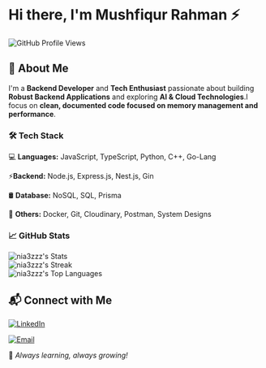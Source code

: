 # Hi there, I'm Mushfiqur Rahman ⚡

![GitHub Profile Views](https://komarev.com/ghpvc/?username=MushfiqurRahman12&color=blue)

## 🚀 About Me

I'm a **Backend Developer** and **Tech Enthusiast** passionate about building **Robust Backend Applications** and exploring **AI & Cloud Technologies**.I focus on **clean, documented code focused on memory management and performance**.

### 🛠 Tech Stack

💻 **Languages:** JavaScript, TypeScript, Python, C++, Go-Lang

⚡**Backend:** Node.js, Express.js, Nest.js, Gin

🛢 **Database:** NoSQL, SQL, Prisma

🐳 **Others:** Docker, Git, Cloudinary, Postman, System Designs

### 📈 GitHub Stats

![nia3zzz's Stats](https://github-readme-stats.vercel.app/api?username=nia3zzz&theme=vue-dark&show_icons=true&hide_border=true&count_private=true)
<br/>
![nia3zzz's Streak](https://github-readme-streak-stats.herokuapp.com/?user=nia3zzz&theme=vue-dark&hide_border=true)
<br/>
![nia3zzz's Top Languages](https://github-readme-stats.vercel.app/api/top-langs/?username=nia3zzz&theme=vue-dark&show_icons=true&hide_border=true&layout=compact)

## 📬 Connect with Me

[![LinkedIn](https://img.shields.io/badge/LinkedIn-blue?style=flat-square&logo=linkedin)](https://www.linkedin.com/in/mushfiqur-rahman-560a002bb/)

[![Email](https://img.shields.io/badge/Email-red?style=flat-square&logo=gmail)](mailto:mushfiqurniaz33@gmail.com)

🚀 _Always learning, always growing!_
